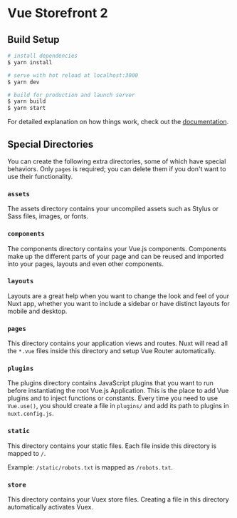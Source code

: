 # Vue Storefront 2

## Build Setup

```bash
# install dependencies
$ yarn install

# serve with hot reload at localhost:3000
$ yarn dev

# build for production and launch server
$ yarn build
$ yarn start
```

For detailed explanation on how things work, check out the [documentation](https://docs.vuestorefront.io/v2/).

## Special Directories

You can create the following extra directories, some of which have special behaviors. Only `pages` is required; you can delete them if you don't want to use their functionality.

### `assets`

The assets directory contains your uncompiled assets such as Stylus or Sass files, images, or fonts.

### `components`

The components directory contains your Vue.js components. Components make up the different parts of your page and can be reused and imported into your pages, layouts and even other components.

### `layouts`

Layouts are a great help when you want to change the look and feel of your Nuxt app, whether you want to include a sidebar or have distinct layouts for mobile and desktop.

### `pages`

This directory contains your application views and routes. Nuxt will read all the `*.vue` files inside this directory and setup Vue Router automatically.

### `plugins`

The plugins directory contains JavaScript plugins that you want to run before instantiating the root Vue.js Application. This is the place to add Vue plugins and to inject functions or constants. Every time you need to use `Vue.use()`, you should create a file in `plugins/` and add its path to plugins in `nuxt.config.js`.

### `static`

This directory contains your static files. Each file inside this directory is mapped to `/`.

Example: `/static/robots.txt` is mapped as `/robots.txt`.

### `store`

This directory contains your Vuex store files. Creating a file in this directory automatically activates Vuex.
